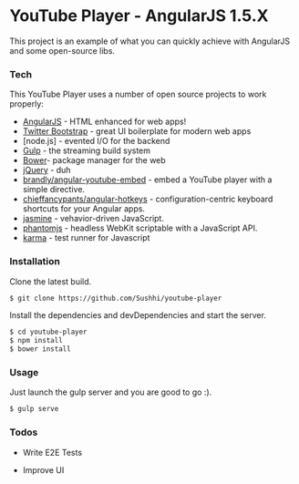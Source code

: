 # YouTube Player - AngularJS 1.5.X

This project is an example of what you can quickly achieve with AngularJS and some open-source libs.

### Tech

This YouTube Player uses a number of open source projects to work properly:

* [AngularJS] - HTML enhanced for web apps!
* [Twitter Bootstrap] - great UI boilerplate for modern web apps
* [node.js] - evented I/O for the backend
* [Gulp] - the streaming build system
* [Bower](https://github.com/chieffancypants/angular-hotkeys/)- package manager for the web
* [jQuery] - duh
* [brandly/angular-youtube-embed](https://github.com/brandly/angular-youtube-embed) - embed a YouTube player with a simple directive.
* [chieffancypants/angular-hotkeys](https://github.com/chieffancypants/angular-hotkeys/) - configuration-centric keyboard shortcuts for your Angular apps.
* [jasmine](https://github.com/chieffancypants/angular-hotkeys/) - vehavior-driven JavaScript.
* [phantomjs](https://github.com/chieffancypants/angular-hotkeys/) - headless WebKit scriptable with a JavaScript API.
* [karma](https://github.com/chieffancypants/angular-hotkeys/) - test runner for Javascript

### Installation

Clone the latest build.

```sh
$ git clone https://github.com/Sushhi/youtube-player
```

Install the dependencies and devDependencies and start the server.

```sh
$ cd youtube-player
$ npm install
$ bower install
```

### Usage

Just launch the gulp server and you are good to go :).

```sh
$ gulp serve
```

### Todos

 - Write E2E Tests
 - Improve UI


   [Twitter Bootstrap]: <http://twitter.github.com/bootstrap/>
   [jQuery]: <http://jquery.com>
   [AngularJS]: <http://angularjs.org>
   [Gulp]: <http://gulpjs.com>
